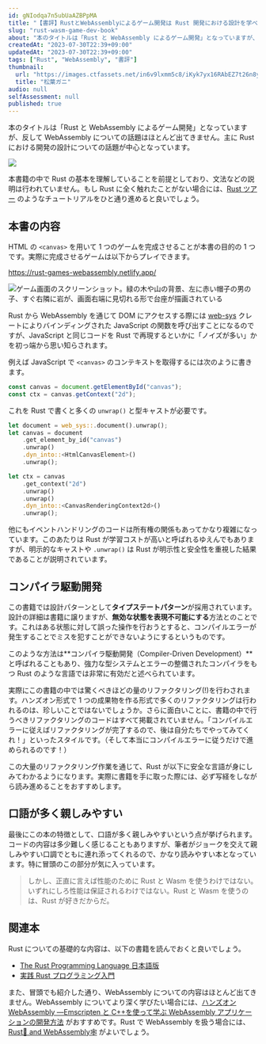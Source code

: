 ```yaml
---
id: gNIodqa7n5ubUaAZBPpMA
title: "【書評】RustとWebAssemblyによるゲーム開発は Rust 開発における設計を学べる良書"
slug: "rust-wasm-game-dev-book"
about: "本のタイトルは「Rust と WebAssembly によるゲーム開発」となっていますが、反して WebAssembly についての話題はほとんど出てきません。主に Rust における開発の設計についての話題が中心となっています。"
createdAt: "2023-07-30T22:39+09:00"
updatedAt: "2023-07-30T22:39+09:00"
tags: ["Rust", "WebAssembly", "書評"]
thumbnail:
  url: "https://images.ctfassets.net/in6v9lxmm5c8/iKyk7yx16RAbEZ7t26n8y/90db505fc06729d9f9ca6922ce894739/matsubagani_10878.png"
  title: "松葉ガニ"
audio: null
selfAssessment: null
published: true
---
```

本のタイトルは「Rust と WebAssembly によるゲーム開発」となっていますが、反して WebAssembly についての話題はほとんど出てきません。主に Rust における開発の設計についての話題が中心となっています。

![](https://images.ctfassets.net/in6v9lxmm5c8/4Rg0PcIpc8wRfw8kVhKSud/63f55a52663152ebab85d3c9f9818b01/51xr5OIL9-L._SX218_BO1_204_203_200_QL40_ML2_.jpg)

本書籍の中で Rust の基本を理解していることを前提としており、文法などの説明は行われていません。もし Rust に全く触れたことがない場合には、[Rust ツアー](https://tourofrust.com/00_ja.html) のようなチュートリアルをひと通り進めると良いでしょう。

## 本書の内容

HTML の `<canvas>` を用いて 1 つのゲームを完成させることが本書の目的の 1 つです。実際に完成させるゲームは以下からプレイできます。

https://rust-games-webassembly.netlify.app/

![ゲーム画面のスクリーンショット。緑の木や山の背景、左に赤い帽子の男の子、すぐ右隣に岩が、画面右端に見切れる形で台座が描画されている](https://images.ctfassets.net/in6v9lxmm5c8/3p2uxCz6nx7oNlEHFWgkk5/a2aa25efcce93b805231f70c6b0e0bf1/____________________________2023-07-29_23.28.22.png)

Rust から WebAssembly を通じて DOM にアクセスする際には [web-sys](https://rustwasm.github.io/wasm-bindgen/api/web_sys/) クレートによりバインディングされた JavaScript の関数を呼び出すことになるのですが、JavaScript と同じコードを Rust で再現するといかに「ノイズが多い」かを初っ端から思い知らされます。

例えば JavaScript で `<canvas>` のコンテキストを取得するには次のように書きます。

```js
const canvas = document.getElementById("canvas");
const ctx = canvas.getContext("2d");
```

これを Rust で書くと多くの `unwrap()` と型キャストが必要です。

```rust
let document = web_sys::.document().unwrap();
let canvas = document
    .get_element_by_id("canvas")
    .unwrap()
    .dyn_into::<HtmlCanvasElement>()
    .unwrap();

let ctx = canvas
    .get_context("2d")
    .unwrap()
    .unwrap()
    .dyn_into::<CanvasRenderingContext2d>()
    .unwrap();
```

他にもイベントハンドリングのコードは所有権の関係もあってかなり複雑になっています。このあたりは Rust が学習コストが高いと呼ばれるゆえんでもありますが、明示的なキャストや `.unwrap()` は Rust が明示性と安全性を重視した結果であることが説明されています。

## コンパイラ駆動開発

この書籍では設計パターンとして**タイプステートパターン**が採用されています。設計の詳細は書籍に譲りますが、**無効な状態を表現不可能にする**方法とのことです。これはある状態に対して誤った操作を行おうとすると、コンパイルエラーが発生することでミスを犯すことができないようにするというものです。

このような方法は**コンパイラ駆動開発（Compiler-Driven Development）**と呼ばれることもあり、強力な型システムとエラーの整備されたコンパイラをもつ Rust のような言語では非常に有効だと述べられています。

実際にこの書籍の中では驚くべきほどの量のリファクタリング(!)を行わされます。ハンズオン形式で 1 つの成果物を作る形式で多くのリファクタリングは行われるのは、珍しいことではないでしょうか。さらに面白いことに、書籍の中で行うべきリファクタリングのコードはすべて掲載されていません。「コンパイルエラーに従えばリファクタリングが完了するので、後は自分たちでやってみてくれ！」といったスタイルです。（そして本当にコンパイルエラーに従うだけで進められるのです！）

この大量のリファクタリング作業を通じて、Rust が以下に安全な言語が身にしみてわかるようになります。実際に書籍を手に取った際には、必ず写経をしながら読み進めることをおすすめします。

## 口語が多く親しみやすい

最後にこの本の特徴として、口語が多く親しみやすいという点が挙げられます。コードの内容は多少難しく感じることもありますが、筆者がジョークを交えて親しみやすい口調でともに連れ添ってくれるので、かなり読みやすい本となっています。特に冒頭のこの部分が気に入っています。

> しかし、正直に言えば性能のために Rust と Wasm を使うわけではない。いずれにしろ性能は保証されるわけではない。Rust と Wasm を使うのは、Rust が好きだからだ。

## 関連本

Rust についての基礎的な内容は、以下の書籍を読んでおくと良いでしょう。

- [The Rust Programming Language 日本語版](https://doc.rust-jp.rs/book-ja/)
- [実践 Rust プログラミング入門](https://www.amazon.co.jp/dp/4798061700)

また、冒頭でも紹介した通り、WebAssembly についての内容はほとんど出てきません。WebAssembly についてより深く学びたい場合には、[ハンズオン WebAssembly ―Emscripten と C++を使って学ぶ WebAssembly アプリケーションの開発方法](https://www.amazon.co.jp/dp/4814400101)
がおすすめです。Rust で WebAssembly を扱う場合には、[Rust🦀 and WebAssembly🕸](https://moshg.github.io/rustwasm-book-ja/) がよいでしょう。
